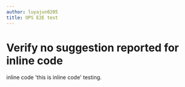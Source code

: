 ```yaml
---
author: luyajun0205
title: OPS E2E test
---
```


# Verify no suggestion reported for inline code		

inline code 'this is inline code' testing.
